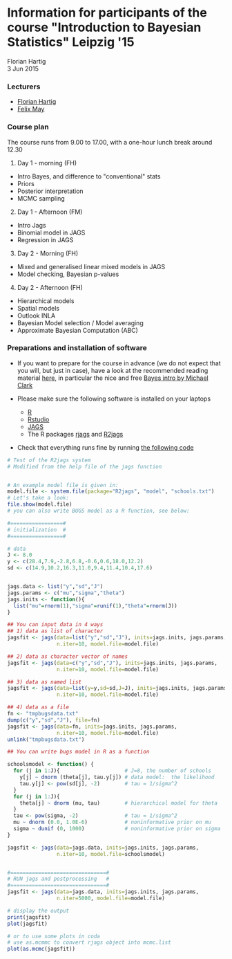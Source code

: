 # Information for participants of the course "Introduction to Bayesian Statistics" Leipzig '15
Florian Hartig  
3 Jun 2015  

### Lecturers

* [Florian Hartig](http://florianhartig.wordpress.com/)
* [Felix May](https://www.ufz.de/index.php?en=32342)

### Course plan

The course runs from 9.00 to 17.00, with a one-hour lunch break around 12.30

1. Day 1 - morning (FH)
  * Intro Bayes, and difference to "conventional" stats 
  * Priors
  * Posterior interpretation 
  * MCMC sampling 

2. Day 1 - Afternoon (FM)
  * Intro Jags
  * Binomial model in JAGS
  * Regression in JAGS

3. Day 2 - Morning (FH)
  * Mixed and generalised linear mixed models in JAGS 
  * Model checking, Bayesian p-values 

4. Day 2 - Afternoon (FH)
  * Hierarchical models
  * Spatial models 
  * Outlook INLA 
  * Bayesian Model selection / Model averaging 
  * Approximate Bayesian Computation (ABC)


### Preparations and installation of software

* If you want to prepare for the course in advance (we do not expect that you will, but just in case), have a look at the recommended reading material [here](http://florianhartig.github.io/LearningBayes/), in particular the nice and free [Bayes intro by Michael Clark](http://www3.nd.edu/%7Emclark19/learn/IntroBayes.pdf)

* Please make sure the following software is installed on your laptops
  * [R](http://www.r-project.org/)
  * [Rstudio](http://www.rstudio.com/)
  * [JAGS](http://mcmc-jags.sourceforge.net/)
  * The R packages [rjags](http://cran.r-project.org/web/packages/rjags/index.html) and [R2jags](http://cran.r-project.org/web/packages/R2jags/index.html)

* Check that everything runs fine by running [the following code](https://raw.githubusercontent.com/florianhartig/LearningBayes/master/CommentedCode/03-Software/Jags/testR2jags.R)


```r
# Test of the R2jags system
# Modified from the help file of the jags function


# An example model file is given in:
model.file <- system.file(package="R2jags", "model", "schools.txt")
# Let's take a look:
file.show(model.file)
# you can also write BUGS model as a R function, see below:

#=================#
# initialization  #
#=================#

# data
J <- 8.0
y <- c(28.4,7.9,-2.8,6.8,-0.6,0.6,18.0,12.2)
sd <- c(14.9,10.2,16.3,11.0,9.4,11.4,10.4,17.6)


jags.data <- list("y","sd","J")
jags.params <- c("mu","sigma","theta")
jags.inits <- function(){
  list("mu"=rnorm(1),"sigma"=runif(1),"theta"=rnorm(J))
}

## You can input data in 4 ways
## 1) data as list of character
jagsfit <- jags(data=list("y","sd","J"), inits=jags.inits, jags.params,
                n.iter=10, model.file=model.file)

## 2) data as character vector of names
jagsfit <- jags(data=c("y","sd","J"), inits=jags.inits, jags.params,
                n.iter=10, model.file=model.file)

## 3) data as named list
jagsfit <- jags(data=list(y=y,sd=sd,J=J), inits=jags.inits, jags.params,
                n.iter=10, model.file=model.file)

## 4) data as a file
fn <- "tmpbugsdata.txt"
dump(c("y","sd","J"), file=fn)
jagsfit <- jags(data=fn, inits=jags.inits, jags.params,
                n.iter=10, model.file=model.file)
unlink("tmpbugsdata.txt")

## You can write bugs model in R as a function

schoolsmodel <- function() {
  for (j in 1:J){                     # J=8, the number of schools
    y[j] ~ dnorm (theta[j], tau.y[j]) # data model:  the likelihood
    tau.y[j] <- pow(sd[j], -2)        # tau = 1/sigma^2
  }
  for (j in 1:J){
    theta[j] ~ dnorm (mu, tau)        # hierarchical model for theta
  }
  tau <- pow(sigma, -2)               # tau = 1/sigma^2
  mu ~ dnorm (0.0, 1.0E-6)            # noninformative prior on mu
  sigma ~ dunif (0, 1000)             # noninformative prior on sigma
}

jagsfit <- jags(data=jags.data, inits=jags.inits, jags.params,
                n.iter=10, model.file=schoolsmodel)


#===============================#
# RUN jags and postprocessing   #
#===============================#
jagsfit <- jags(data=jags.data, inits=jags.inits, jags.params,
                n.iter=5000, model.file=model.file)

# display the output
print(jagsfit)
plot(jagsfit)

# or to use some plots in coda
# use as.mcmmc to convert rjags object into mcmc.list
plot(as.mcmc(jagsfit))
```

